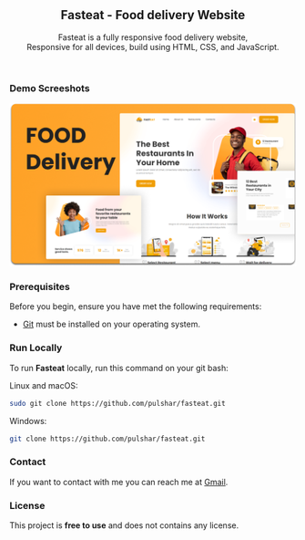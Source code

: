 <div align="center">
  
  <br />
  <br />

  <h2 align="center">Fasteat - Food delivery Website</h2>

Fasteat is a fully responsive food delivery website, <br />Responsive for all devices, build using HTML, CSS, and JavaScript.

</div>

<br />

### Demo Screeshots

![Fasteat Desktop Demo](./readme-images/desktop.png "Desktop Demo")

### Prerequisites

Before you begin, ensure you have met the following requirements:

- [Git](https://git-scm.com/downloads "Download Git") must be installed on your operating system.

### Run Locally

To run **Fasteat** locally, run this command on your git bash:

Linux and macOS:

```bash
sudo git clone https://github.com/pulshar/fasteat.git
```

Windows:

```bash
git clone https://github.com/pulshar/fasteat.git
```

### Contact

If you want to contact with me you can reach me at [Gmail](mailto:alvaroq@gmail.com).

### License

This project is **free to use** and does not contains any license.
